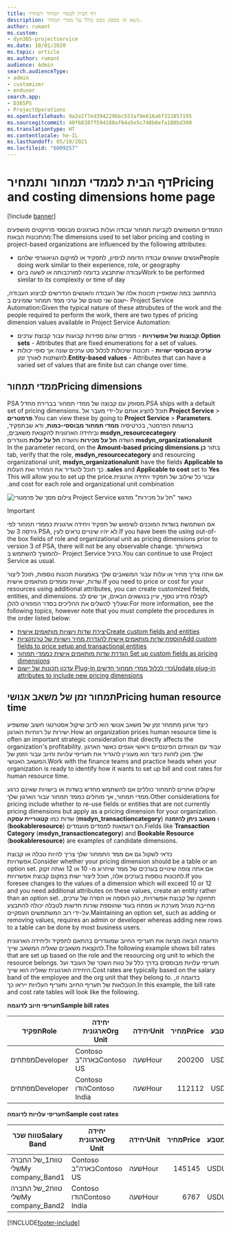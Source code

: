 ```yaml
---
title: דף הבית לממדי תמחור ותמחיר
description: נושא זה מספק מבט כולל על ממדי תמחור.
author: rumant
ms.custom:
- dyn365-projectservice
ms.date: 10/01/2020
ms.topic: article
ms.author: rumant
audience: Admin
search.audienceType:
- admin
- customizer
- enduser
search.app:
- D365PS
- ProjectOperations
ms.openlocfilehash: 9a2e2f7ed394229bbc553af9e616a6f322857195
ms.sourcegitcommit: 40f68387f594180af64a5e5c748b6efa188bd300
ms.translationtype: HT
ms.contentlocale: he-IL
ms.lasthandoff: 05/10/2021
ms.locfileid: "6009257"
---
```

# <a name="pricing-and-costing-dimensions-home-page"></a><span data-ttu-id="81a2e-103">דף הבית לממדי תמחור ותמחיר</span><span class="sxs-lookup"><span data-stu-id="81a2e-103">Pricing and costing dimensions home page</span></span>

[!include [banner](../includes/psa-now-project-operations.md)]

<span data-ttu-id="81a2e-104">הממדים המשמשים לקביעת תמחור עבודה ועלות בארגונים מבוססי פרויקטים מושפעים מהתכונות הבאות:</span><span class="sxs-lookup"><span data-stu-id="81a2e-104">The dimensions used to set labor pricing and costing in project-based organizations are influenced by the following attributes:</span></span>

- <span data-ttu-id="81a2e-105">אנשים שעושים עבודה הדומה לניסיון, לתפקיד או למיקום הגיאוגרפי שלהם</span><span class="sxs-lookup"><span data-stu-id="81a2e-105">People doing work similar to their experience, role, or geography</span></span>
- <span data-ttu-id="81a2e-106">עבודה שתתבצע בדומה למורכבותה או לשעה ביום</span><span class="sxs-lookup"><span data-stu-id="81a2e-106">Work to be performed similar to its complexity or time of day</span></span>

<span data-ttu-id="81a2e-107">בהתחשב במה שמאפיין תכונות אלה של העבודה והאנשים הנדרשים לביצוע העבודה, ישנם שני סוגים של ערכי ממד תמחור שזמינים ב- Project Service Automation:</span><span class="sxs-lookup"><span data-stu-id="81a2e-107">Given the typical nature of these attrubutes of the work and the people required to perform the work, there are two types of pricing dimension values available in Project Service Automation:</span></span> 

- <span data-ttu-id="81a2e-108">**קבוצות של אפשרויות** - ממדים שהם ספירות קבועות עבור קבוצת ערכים.</span><span class="sxs-lookup"><span data-stu-id="81a2e-108">**Option sets** - Attributes that are fixed enumerations for a set of values.</span></span>
- <span data-ttu-id="81a2e-109">**ערכים מבוססי ישויות** - תכונות שיכולות לכלול סט ערכים שונה אך סופי יכולות להשתנות לאורך זמן.</span><span class="sxs-lookup"><span data-stu-id="81a2e-109">**Entity-based values** - Attributes that can have a varied set of values that are finite but can change over time.</span></span>

## <a name="pricing-dimensions"></a><span data-ttu-id="81a2e-110">ממדי תמחור</span><span class="sxs-lookup"><span data-stu-id="81a2e-110">Pricing dimensions</span></span>

<span data-ttu-id="81a2e-111">PSA מסופק עם קבוצה של ממדי תמחור בברירת מחדל.</span><span class="sxs-lookup"><span data-stu-id="81a2e-111">PSA ships with a default set of pricing dimensions.</span></span> <span data-ttu-id="81a2e-112">תוכל להציג אותם על-ידי מעבר אל **Project Service** > **פרמטרים**.</span><span class="sxs-lookup"><span data-stu-id="81a2e-112">You can view these by going to **Project Service** > **Parameters**.</span></span> <span data-ttu-id="81a2e-113">ברשומת הפרמטר, בכרטיסיה **‬‏‫ממדי תמחור מבוססי-כמות**, ודא שבתפקיד, **msdyn_resourcecategory** וביחידה הארגונית להקצאת משאבים, **msdyn_organizationalunit** השדה **‏‫חל על מכירות‬** והשדה **‏‫חל על עלות‬** מוגדרים בתור **כן**.</span><span class="sxs-lookup"><span data-stu-id="81a2e-113">In the parameter record, on the **Amount-based pricing dimensions** tab, verify that the role, **msdyn_resourcecategory** and resourcing organizational unit, **msdyn_organizationalunit** have the fields **Applicable to sales** and **Applicable to cost** set to **Yes**.</span></span> <span data-ttu-id="81a2e-114">כך תוכל להגדיר את המחיר ואת העלות עבור כל שילוב של תפקיד ויחידה ארגונית.</span><span class="sxs-lookup"><span data-stu-id="81a2e-114">This will allow you to set up the price and cost for each role and organizational unit combination.</span></span>

![צילום מסך של פרמטרי Project Service כאשר "חל על מכירות" מודגש](media/PS-OOB-parameters.png)

> [!IMPORTANT]
> <span data-ttu-id="81a2e-116">אם השתמשת בשדות המוכנים לשימוש של תפקיד ויחידה ארגונית כממדי תמחור לפי גירסה 3 של PSA, לא יהיו שינויים נראים לעין.</span><span class="sxs-lookup"><span data-stu-id="81a2e-116">If you have been the using out-of-the box fields of role and organizational unit as pricing dimensions prior to version 3 of PSA, there will not be any observable change.</span></span> <span data-ttu-id="81a2e-117">באפשרותך להמשיך להשתמש ב- Project Service כרגיל.</span><span class="sxs-lookup"><span data-stu-id="81a2e-117">You can continue to use Project Service as usual.</span></span> 

<span data-ttu-id="81a2e-118">אם אתה צריך מחיר או עלות עבור המשאבים שלך באמצעות תכונות נוספות, תוכל ליצור שדות, ישויות וממדים מותאמים אישית.</span><span class="sxs-lookup"><span data-stu-id="81a2e-118">If you need to price or cost for your resources using additional attributes, you can create customized fields, entities, and dimensions.</span></span> <span data-ttu-id="81a2e-119">לקבלת מידע נוסף, עיין בנושאים הבאים, אך שים לב שעליך להשלים את ההליכים בסדר המפורט להלן:</span><span class="sxs-lookup"><span data-stu-id="81a2e-119">For more information, see the following topics, however note that you must complete the procedures in the order listed below:</span></span>

- [<span data-ttu-id="81a2e-120">יצירת שדות וישויות מותאמים אישית</span><span class="sxs-lookup"><span data-stu-id="81a2e-120">Create custom fields and entities</span></span>](create-custom-fields-entities.md)
- [<span data-ttu-id="81a2e-121">הוספת שדות מותאמים אישית להגדרת מחיר וישויות של טרנזקציות</span><span class="sxs-lookup"><span data-stu-id="81a2e-121">Add custom fields to price setup and transactional entities</span></span>](field-references.md)
- [<span data-ttu-id="81a2e-122">הגדרת שדות מותאמים אישית כממדי תמחור </span><span class="sxs-lookup"><span data-stu-id="81a2e-122">Set up custom fields as pricing dimensions</span></span>](set-up-pricing-dimensions.md)
- [<span data-ttu-id="81a2e-123">עדכון תכונות של יישום Plug-in כדי לכלול ממדי תמחור חדשים</span><span class="sxs-lookup"><span data-stu-id="81a2e-123">Update plug-in attributes to include new pricing dimensions</span></span>](update-plug-in-attributes.md)

## <a name="pricing-human-resource-time"></a><span data-ttu-id="81a2e-124">תמחור זמן של משאב אנושי</span><span class="sxs-lookup"><span data-stu-id="81a2e-124">Pricing human resource time</span></span>
<span data-ttu-id="81a2e-125">כיצד ארגון מתמחר זמן של משאב אנושי הוא לרוב שיקול אסטרטגי חשוב שמשפיע ישירות על רווחיות הארגון.</span><span class="sxs-lookup"><span data-stu-id="81a2e-125">How an organization prices human resource time is often an important strategic consideration that directly affects the organization's profitability.</span></span> <span data-ttu-id="81a2e-126">עבוד עם הצוותים הפיננסיים וראשי אגפים כאשר הארגון שלך מוכן לזהות כיצד הוא מעוניין להגדיר את תעריפי עלויות וחיוב עבור הזמן של המשאב האנושי.</span><span class="sxs-lookup"><span data-stu-id="81a2e-126">Work with the finance teams and practice heads when your organization is ready to identify how it wants to set up bill and cost rates for human resource time.</span></span>

<span data-ttu-id="81a2e-127">שיקולים אחרים לתמחור כוללים אם להשתמש מחדש בשדות או בישויות שאינם כרגע ממדי תמחור, אך מוחלים כממד תמחור עבור הארגון שלך.</span><span class="sxs-lookup"><span data-stu-id="81a2e-127">Other considerations for pricing include whether to re-use fields or entities that are not currently pricing dimensions but apply as a pricing dimension for your organization.</span></span> <span data-ttu-id="81a2e-128">שדות כמו **קטגוריית עסקה** (**msdyn_transactioncategory**) ו **משאב ניתן להזמנה** (**bookableresource**) הם דוגמאות לממדים מועמדים.</span><span class="sxs-lookup"><span data-stu-id="81a2e-128">Fields like **Transaction Category** (**msdyn_transactioncategory**) and **Bookable Resource** (**bookableresource**) are examples of candidate dimensions.</span></span> 

<span data-ttu-id="81a2e-129">כדאי לשקול גם אם ממד התמחור שלך צריך להיות טבלה או קבוצת אפשרויות.</span><span class="sxs-lookup"><span data-stu-id="81a2e-129">Consider whether your pricing dimension should be a table or an option set.</span></span> <span data-ttu-id="81a2e-130">אם אתה צופה שינויים בערכים של ממד שיחרוג מ- 10 או 12 ואתה זקוק לתכונות נוספות בערכים אלה, תוכל ליצור ישות במקום קבוצת אפשרויות.</span><span class="sxs-lookup"><span data-stu-id="81a2e-130">If you foresee changes to the values of a dimension which will exceed 10 or 12 and you need additional attributes on these values, create an entity rather than an option set.</span></span> <span data-ttu-id="81a2e-131">תחזוקה של קבוצת אפשרויות, כגון הוספה או הסרה של ערכים, מחייבת מנהל מערכת או מפתח בעוד שהוספת שורות חדשות לטבלה יכולה להתבצע על-ידי רוב המשתמשים העסקיים.</span><span class="sxs-lookup"><span data-stu-id="81a2e-131">Maintaining an option set, such as adding or removing values, requires an admin or developer whereas adding new rows to a table can be done by most business users.</span></span>

<span data-ttu-id="81a2e-132">הדוגמה הבאה מציגה את תעריפי החיוב שמוגדרים בהתאם לתפקיד וליחידה הארגונית להקצאת משאבים שאליה המשאב שייך.</span><span class="sxs-lookup"><span data-stu-id="81a2e-132">The following example shows bill rates that are set up based on the role and the resourcing org unit to which the resource belongs.</span></span> <span data-ttu-id="81a2e-133">תעריפי עלויות מבוססים בדרך כלל על טווח השכר של העובד ועל היחידה הארגונית שאליה הוא שייך.</span><span class="sxs-lookup"><span data-stu-id="81a2e-133">Cost rates are typically based on the salary band of the employee and the org unit that they belong to.</span></span> <span data-ttu-id="81a2e-134">בדוגמה זו, הטבלאות של תעריף החיוב ותעריף העלויות ייראו כך.</span><span class="sxs-lookup"><span data-stu-id="81a2e-134">In this example, the bill rate and cost rate tables will look like the following.</span></span>

<span data-ttu-id="81a2e-135">**תעריפי חיוב לדוגמה**</span><span class="sxs-lookup"><span data-stu-id="81a2e-135">**Sample bill rates**</span></span>

| <span data-ttu-id="81a2e-136">תפקיד</span><span class="sxs-lookup"><span data-stu-id="81a2e-136">Role</span></span>        | <span data-ttu-id="81a2e-137">יחידה ארגונית</span><span class="sxs-lookup"><span data-stu-id="81a2e-137">Org Unit</span></span>    |<span data-ttu-id="81a2e-138">יחידה</span><span class="sxs-lookup"><span data-stu-id="81a2e-138">Unit</span></span>      |<span data-ttu-id="81a2e-139">מחיר</span><span class="sxs-lookup"><span data-stu-id="81a2e-139">Price</span></span>      |<span data-ttu-id="81a2e-140">מטבע</span><span class="sxs-lookup"><span data-stu-id="81a2e-140">Currency</span></span>  |
| ------------|-------------|----------|----------:|----------|
| <span data-ttu-id="81a2e-141">מפתחים</span><span class="sxs-lookup"><span data-stu-id="81a2e-141">Developer</span></span>   | <span data-ttu-id="81a2e-142">Contoso בארה"ב</span><span class="sxs-lookup"><span data-stu-id="81a2e-142">Contoso US</span></span>  |<span data-ttu-id="81a2e-143">שעה</span><span class="sxs-lookup"><span data-stu-id="81a2e-143">Hour</span></span> | <span data-ttu-id="81a2e-144">200</span><span class="sxs-lookup"><span data-stu-id="81a2e-144">200</span></span>|<span data-ttu-id="81a2e-145">USD</span><span class="sxs-lookup"><span data-stu-id="81a2e-145">USD</span></span>     |
| <span data-ttu-id="81a2e-146">מפתחים</span><span class="sxs-lookup"><span data-stu-id="81a2e-146">Developer</span></span>   | <span data-ttu-id="81a2e-147">Contoso הודו</span><span class="sxs-lookup"><span data-stu-id="81a2e-147">Contoso India</span></span> |<span data-ttu-id="81a2e-148">שעה</span><span class="sxs-lookup"><span data-stu-id="81a2e-148">Hour</span></span>|   <span data-ttu-id="81a2e-149">112</span><span class="sxs-lookup"><span data-stu-id="81a2e-149">112</span></span>|<span data-ttu-id="81a2e-150">USD</span><span class="sxs-lookup"><span data-stu-id="81a2e-150">USD</span></span>     |


<span data-ttu-id="81a2e-151">**תעריפי עלויות לדוגמה**</span><span class="sxs-lookup"><span data-stu-id="81a2e-151">**Sample cost rates**</span></span>

| <span data-ttu-id="81a2e-152">טווח שכר</span><span class="sxs-lookup"><span data-stu-id="81a2e-152">Salary Band</span></span>     | <span data-ttu-id="81a2e-153">יחידה ארגונית</span><span class="sxs-lookup"><span data-stu-id="81a2e-153">Org Unit</span></span>    |<span data-ttu-id="81a2e-154">יחידה</span><span class="sxs-lookup"><span data-stu-id="81a2e-154">Unit</span></span>      |<span data-ttu-id="81a2e-155">מחיר</span><span class="sxs-lookup"><span data-stu-id="81a2e-155">Price</span></span>      |<span data-ttu-id="81a2e-156">מטבע</span><span class="sxs-lookup"><span data-stu-id="81a2e-156">Currency</span></span>  |
| ----------------|-------------|----------|----------:|----------|
| <span data-ttu-id="81a2e-157">טווח1_של החברה שלי</span><span class="sxs-lookup"><span data-stu-id="81a2e-157">My company_Band1</span></span> | <span data-ttu-id="81a2e-158">Contoso בארה"ב</span><span class="sxs-lookup"><span data-stu-id="81a2e-158">Contoso US</span></span>  |<span data-ttu-id="81a2e-159">שעה</span><span class="sxs-lookup"><span data-stu-id="81a2e-159">Hour</span></span> | <span data-ttu-id="81a2e-160">145</span><span class="sxs-lookup"><span data-stu-id="81a2e-160">145</span></span>|<span data-ttu-id="81a2e-161">USD</span><span class="sxs-lookup"><span data-stu-id="81a2e-161">USD</span></span>     |
| <span data-ttu-id="81a2e-162">טווח2_של החברה שלי</span><span class="sxs-lookup"><span data-stu-id="81a2e-162">My company_Band2</span></span> | <span data-ttu-id="81a2e-163">Contoso הודו</span><span class="sxs-lookup"><span data-stu-id="81a2e-163">Contoso India</span></span> |<span data-ttu-id="81a2e-164">שעה</span><span class="sxs-lookup"><span data-stu-id="81a2e-164">Hour</span></span>|   <span data-ttu-id="81a2e-165">67</span><span class="sxs-lookup"><span data-stu-id="81a2e-165">67</span></span>|<span data-ttu-id="81a2e-166">USD</span><span class="sxs-lookup"><span data-stu-id="81a2e-166">USD</span></span>     |


[!INCLUDE[footer-include](../includes/footer-banner.md)]